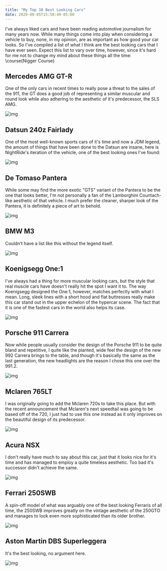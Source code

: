 ```yaml
---
title: "My Top 10 Best Looking Cars"
date: 2020-08-05T15:58:49-05:00
---
```


I've always liked cars and have been reading automotive journalism for many
years now. While many things come into play when considering a vehicle to buy,
none, in my opinion, are as important as how good your car looks. So I've
compiled a list of what I think are the best looking cars that I have ever
seen. Expect this list to vary over time, however, since it's hard for me not
to change my mind about these things all the time: \course{Nigger Course}

<!--more-->

## Mercedes AMG GT-R

One of the only cars in recent times to really pose a threat to the sales of
the 911, the GT does a good job of representing a similar muscular and round
look while also adhering to the aesthetic of it's predecessor, the SLS AMG.

![img](https://i.imgur.com/mwGVMaC.jpg)

## Datsun 240z Fairlady

One of the most well-known sports cars of it's time and now a JDM legend, the
amount of things that have been done to the Datsun are insane, here is
NightRide's iteration of the vehicle, one of the best looking ones I've found:

![img](https://i.imgur.com/XXhE6B9.jpg)

## De Tomaso Pantera

While some may find the more exotic "GTS" variant of the Pantera to be the one
that looks better, I'm not personally a fan of the Lamborghini Countach-like
aesthetic of that vehicle. I much prefer the cleaner, sharper look of the
Pantera, it is definitely a piece of art to behold.

![img](https://i.imgur.com/e9Vxb5e.jpg)

## BMW M3

Couldn't have a list like this without the legend itself.

![img](https://i.imgur.com/BsUufV0.jpg)

## Koenigsegg One:1

I've always had a thing for more muscular looking cars, but the style that real
muscle cars have doesn't really hit the spot I want it to. The way Koenigsegg
designed the One:1, however, matches perfectly with what I mean. Long, sleek
lines with a short hood and flat buttresses really make this car stand out in
the upper echelon of the hypercar scene. The fact that it is one of the fastest
cars in the world also helps its case.

![img](https://www.koenigsegg.com/wp-content/uploads/2019/01/Julia_LaPalme_LagunaSeca_2015_MGL3058.jpg)

## Porsche 911 Carrera

Now while people usually consider the design of the Porsche 911 to be quite
bland and repetitive, I quite like the planted, wide feel the design of the new
992 Carrera brings to the table, and though it's basically the same as the last
generation, the new headlights are the reason I chose this one over the 991.2.

![img](https://i.imgur.com/1MvCnm4.jpg)

## Mclaren 765LT

I was originally going to add the Mclaren 720s to take this place. But with the
recent announcement that Mclaren's next speedtail was going to be based off of
the 720, I just had to use this one instead as it only improves on the
beautiful design of its predecessor.

![img](https://i.imgur.com/F2c5TVc.jpg)

## Acura NSX

I don't really have much to say about this car, just that it looks nice for
it's time and has managed to employ a quite timeless aesthetic. Too bad it's
successor didn't achieve the same.

![img](https://i.imgur.com/HyupsoV.jpg)

## Ferrari 250SWB

A spin-off model of what was arguably one of the best looking Ferraris of all
time, the 250SWB improves greatly on the vintage aesthetic of the 250GTO and
manages to look even more sophisticated than its older brother.

![img](https://i.imgur.com/3nE0VdI.jpg)

## Aston Martin DBS Superleggera

It's the best looking, no argument here.

![img](https://i.imgur.com/8zDcqjT.png)
